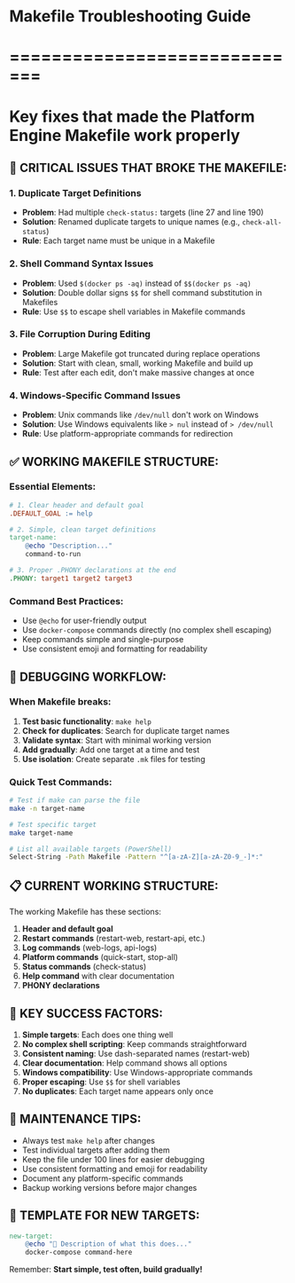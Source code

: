 # Makefile Troubleshooting Guide
# =============================
# Key fixes that made the Platform Engine Makefile work properly

## 🚨 CRITICAL ISSUES THAT BROKE THE MAKEFILE:

### 1. **Duplicate Target Definitions**
- **Problem**: Had multiple `check-status:` targets (line 27 and line 190)
- **Solution**: Renamed duplicate targets to unique names (e.g., `check-all-status`)
- **Rule**: Each target name must be unique in a Makefile

### 2. **Shell Command Syntax Issues**
- **Problem**: Used `$(docker ps -aq)` instead of `$$(docker ps -aq)`
- **Solution**: Double dollar signs `$$` for shell command substitution in Makefiles
- **Rule**: Use `$$` to escape shell variables in Makefile commands

### 3. **File Corruption During Editing**
- **Problem**: Large Makefile got truncated during replace operations
- **Solution**: Start with clean, small, working Makefile and build up
- **Rule**: Test after each edit, don't make massive changes at once

### 4. **Windows-Specific Command Issues**
- **Problem**: Unix commands like `/dev/null` don't work on Windows
- **Solution**: Use Windows equivalents like `> nul` instead of `> /dev/null`
- **Rule**: Use platform-appropriate commands for redirection

## ✅ WORKING MAKEFILE STRUCTURE:

### Essential Elements:
```makefile
# 1. Clear header and default goal
.DEFAULT_GOAL := help

# 2. Simple, clean target definitions
target-name:
	@echo "Description..."
	command-to-run

# 3. Proper .PHONY declarations at the end
.PHONY: target1 target2 target3
```

### Command Best Practices:
- Use `@echo` for user-friendly output
- Use `docker-compose` commands directly (no complex shell escaping)
- Keep commands simple and single-purpose
- Use consistent emoji and formatting for readability

## 🔧 DEBUGGING WORKFLOW:

### When Makefile breaks:
1. **Test basic functionality**: `make help`
2. **Check for duplicates**: Search for duplicate target names
3. **Validate syntax**: Start with minimal working version
4. **Add gradually**: Add one target at a time and test
5. **Use isolation**: Create separate `.mk` files for testing

### Quick Test Commands:
```bash
# Test if make can parse the file
make -n target-name

# Test specific target
make target-name

# List all available targets (PowerShell)
Select-String -Path Makefile -Pattern "^[a-zA-Z][a-zA-Z0-9_-]*:"
```

## 📋 CURRENT WORKING STRUCTURE:

The working Makefile has these sections:
1. **Header and default goal**
2. **Restart commands** (restart-web, restart-api, etc.)
3. **Log commands** (web-logs, api-logs)
4. **Platform commands** (quick-start, stop-all)
5. **Status commands** (check-status)
6. **Help command** with clear documentation
7. **PHONY declarations**

## 🎯 KEY SUCCESS FACTORS:

1. **Simple targets**: Each does one thing well
2. **No complex shell scripting**: Keep commands straightforward
3. **Consistent naming**: Use dash-separated names (restart-web)
4. **Clear documentation**: Help command shows all options
5. **Windows compatibility**: Use Windows-appropriate commands
6. **Proper escaping**: Use `$$` for shell variables
7. **No duplicates**: Each target name appears only once

## 🔄 MAINTENANCE TIPS:

- Always test `make help` after changes
- Test individual targets after adding them
- Keep the file under 100 lines for easier debugging
- Use consistent formatting and emoji for readability
- Document any platform-specific commands
- Backup working versions before major changes

## 📝 TEMPLATE FOR NEW TARGETS:

```makefile
new-target:
	@echo "🔧 Description of what this does..."
	docker-compose command-here
```

Remember: **Start simple, test often, build gradually!**
